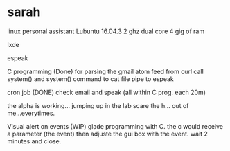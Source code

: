 # sarah
linux personal assistant
Lubuntu 16.04.3
2 ghz dual core
4 gig of ram

lxde

espeak

C programming (Done)
   for parsing the gmail atom feed from curl call system()
   and system() command to cat file pipe to espeak
   
cron job (DONE)
   check email and speak (all within C prog. each 20m)

the alpha is working...
jumping up in the lab scare the h... out of me...everytimes.

Visual alert on events (WIP)
   glade programming with C.
   the c would receive a parameter (the event)
   then adjuste the gui box with the event.
   wait 2 minutes and close.

